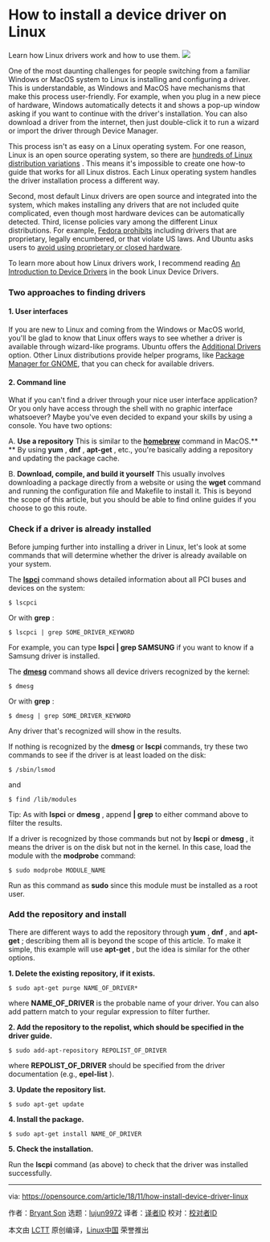 How to install a device driver on Linux
======
Learn how Linux drivers work and how to use them.
![](https://opensource.com/sites/default/files/styles/image-full-size/public/lead-images/car-penguin-drive-linux-yellow.png?itok=twWGlYAc)

One of the most daunting challenges for people switching from a familiar Windows or MacOS system to Linux is installing and configuring a driver. This is understandable, as Windows and MacOS have mechanisms that make this process user-friendly. For example, when you plug in a new piece of hardware, Windows automatically detects it and shows a pop-up window asking if you want to continue with the driver's installation. You can also download a driver from the internet, then just double-click it to run a wizard or import the driver through Device Manager.

This process isn't as easy on a Linux operating system. For one reason, Linux is an open source operating system, so there are [hundreds of Linux distribution variations][1] . This means it's impossible to create one how-to guide that works for all Linux distros. Each Linux operating system handles the driver installation process a different way.

Second, most default Linux drivers are open source and integrated into the system, which makes installing any drivers that are not included quite complicated, even though most hardware devices can be automatically detected. Third, license policies vary among the different Linux distributions. For example, [Fedora prohibits][2] including drivers that are proprietary, legally encumbered, or that violate US laws. And Ubuntu asks users to [avoid using proprietary or closed hardware][3].

To learn more about how Linux drivers work, I recommend reading [An Introduction to Device Drivers][4] in the book Linux Device Drivers.

### Two approaches to finding drivers

#### 1\. User interfaces

If you are new to Linux and coming from the Windows or MacOS world, you'll be glad to know that Linux offers ways to see whether a driver is available through wizard-like programs. Ubuntu offers the [Additional Drivers][5] option. Other Linux distributions provide helper programs, like [Package Manager for GNOME][6], that you can check for available drivers.

#### 2\. Command line

What if you can't find a driver through your nice user interface application? Or you only have access through the shell with no graphic interface whatsoever? Maybe you've even decided to expand your skills by using a console. You have two options:

  A. **Use a repository**
This is similar to the [**homebrew**][7] command in MacOS.** ** By using **yum** , **dnf** , **apt-get** , etc., you're basically adding a repository and updating the package cache.


  B. **Download, compile, and build it yourself**
This usually involves downloading a package directly from a website or using the **wget** command and running the configuration file and Makefile to install it. This is beyond the scope of this article, but you should be able to find online guides if you choose to go this route.



### Check if a driver is already installed

Before jumping further into installing a driver in Linux, let's look at some commands that will determine whether the driver is already available on your system.

The [**lspci**][8] command shows detailed information about all PCI buses and devices on the system:

```
$ lscpci
```

Or with **grep** :

```
$ lscpci | grep SOME_DRIVER_KEYWORD
```

For example, you can type **lspci | grep SAMSUNG** if you want to know if a Samsung driver is installed.

The [**dmesg**][9] command shows all device drivers recognized by the kernel:

```
$ dmesg
```

Or with **grep** :

```
$ dmesg | grep SOME_DRIVER_KEYWORD
```

Any driver that's recognized will show in the results.

If nothing is recognized by the **dmesg** or **lscpi** commands, try these two commands to see if the driver is at least loaded on the disk:

```
$ /sbin/lsmod
```

and

```
$ find /lib/modules
```

Tip: As with **lspci** or **dmesg** , append **| grep** to either command above to filter the results.

If a driver is recognized by those commands but not by **lscpi** or **dmesg** , it means the driver is on the disk but not in the kernel. In this case, load the module with the **modprobe** command:

```
$ sudo modprobe MODULE_NAME
```

Run as this command as **sudo** since this module must be installed as a root user.

### Add the repository and install

There are different ways to add the repository through **yum** , **dnf** , and **apt-get** ; describing them all is beyond the scope of this article. To make it simple, this example will use **apt-get** , but the idea is similar for the other options.

**1\. Delete the existing repository, if it exists.**

```
$ sudo apt-get purge NAME_OF_DRIVER*
```

where **NAME_OF_DRIVER** is the probable name of your driver. You can also add pattern match to your regular expression to filter further.

**2\. Add the repository to the repolist, which should be specified in the driver guide.**

```
$ sudo add-apt-repository REPOLIST_OF_DRIVER
```

where **REPOLIST_OF_DRIVER** should be specified from the driver documentation (e.g., **epel-list** ).

**3\. Update the repository list.**

```
$ sudo apt-get update
```

**4\. Install the package.**

```
$ sudo apt-get install NAME_OF_DRIVER
```

**5\. Check the installation.**

Run the **lscpi** command (as above) to check that the driver was installed successfully.


--------------------------------------------------------------------------------

via: https://opensource.com/article/18/11/how-install-device-driver-linux

作者：[Bryant Son][a]
选题：[lujun9972][b]
译者：[译者ID](https://github.com/译者ID)
校对：[校对者ID](https://github.com/校对者ID)

本文由 [LCTT](https://github.com/LCTT/TranslateProject) 原创编译，[Linux中国](https://linux.cn/) 荣誉推出

[a]: https://opensource.com/users/brson
[b]: https://github.com/lujun9972
[1]: https://en.wikipedia.org/wiki/List_of_Linux_distributions
[2]: https://fedoraproject.org/wiki/Forbidden_items?rd=ForbiddenItems
[3]: https://www.ubuntu.com/licensing
[4]: https://www.xml.com/ldd/chapter/book/ch01.html
[5]: https://askubuntu.com/questions/47506/how-do-i-install-additional-drivers
[6]: https://help.gnome.org/users/gnome-packagekit/stable/add-remove.html.en
[7]: https://brew.sh/
[8]: https://en.wikipedia.org/wiki/Lspci
[9]: https://en.wikipedia.org/wiki/Dmesg

